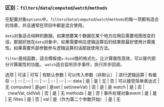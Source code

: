 ### 区别：`filters`/`data`/`computed`/`watch`/`methods`

在配置对象`options`中，`filters`/`data`/`computed`/`watch`/`methods`的每一项都有适合的场景，并且通常在项目中都是混合使用。

`data`对象适合纯粹的数据。如果想要某个数据在某个地方应用后需要视图改变的话，那就好放在`data`对象中，如果需要响应逻辑运算后的结果那最好使用计算属性。如果需要外部参数参与逻辑运算的话那就使用方法。

`filter`是纯函数，适合模板或`v-bind`值的格式化，比计算属性高效，可以替代部分计算属性的功能。
`watch`适合监听异步事件，执行异步回调。

选项 | 可读 | 可写 | 有默认参数 | 可以传入参数（非默认） | 进行逻辑运算 | 有缓存
:- | :-: |  :-: |  :-: |  :-: |  :-: |  :-: |  :-: 
data | 是 | 是 | 无 | 否 | 可以接受简单表达式 | 无
computed | 是get | 是set | set(newVal) | 否 | 是 | 是
watch | 是 | 否 | （newVal, oldVal) | 否 | 是 | 无
methods | 是 | 否 | 事件处理对象event | 是 | 是 | 无
filtes | 是 | 否 |  val | 是（作为第二个参数开始） | 是 | 无

